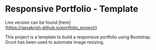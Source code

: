 # Responsive Portfolio - Template

Live version can be found [here] (https://gayakrish.github.io/portfolio_project/)

This project is a template to build a responsive portfolio using Bootstrap. Grunt has been used to automate image resizing.
